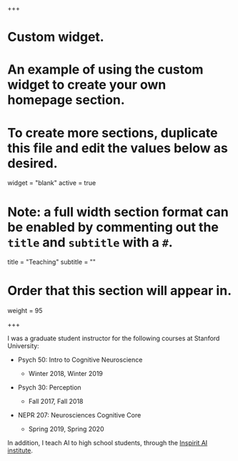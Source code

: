 +++
# Custom widget.
# An example of using the custom widget to create your own homepage section.
# To create more sections, duplicate this file and edit the values below as desired.
widget = "blank"
active = true

# Note: a full width section format can be enabled by commenting out the `title` and `subtitle` with a `#`.
title = "Teaching"
subtitle = ""

# Order that this section will appear in.
weight = 95

+++

I was a graduate student instructor for the following courses at Stanford University:

- Psych 50: Intro to Cognitive Neuroscience
  - Winter 2018, Winter 2019

- Psych 30: Perception
  - Fall 2017, Fall 2018

- NEPR 207: Neurosciences Cognitive Core
  - Spring 2019, Spring 2020



In addition, I teach AI to high school students, through the [Inspirit AI institute](https://www.inspiritai.com/).
